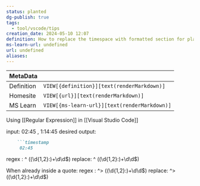 ```yaml
---
status: planted
dg-publish: true
tags:
  - tool/vscode/tips
creation_date: 2024-05-10 12:07
definition: How to replace the timespace with formatted section for playback purposes.
ms-learn-url: undefined
url: undefined
aliases:
---
```


| MetaData   |                                              |
| ---------- | -------------------------------------------- |
| Definition | `VIEW[{definition}][text(renderMarkdown)]`   |
| Homesite   | `VIEW[{url}][text(renderMarkdown)]`          |
| MS Learn   | `VIEW[{ms-learn-url}][text(renderMarkdown)]` |
Using [[Regular Expression]] in [[Visual Studio Code]]

input:  02:45  , 1:14:45
desired output:
```markdown
	```timestamp
	 02:45
```

regex :  ^ ((\d{1,2}:)+\d\d$)
replace: ^ ((\d{1,2}:)+\d\d$)

When already inside a quote:
regex :  ^> ((\d{1,2}:)+\d\d$)
replace: ^> ((\d{1,2}:)+\d\d$)